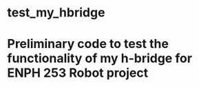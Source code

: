 # test_my_hbridge

# Preliminary code to test the functionality of my h-bridge for ENPH 253 Robot project
